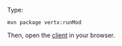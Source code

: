 Type:

```
mvn package vertx:runMod
```

Then, open the [client](http://jsbin.com/nirocovofe/1/edit?js,console) in your browser.
